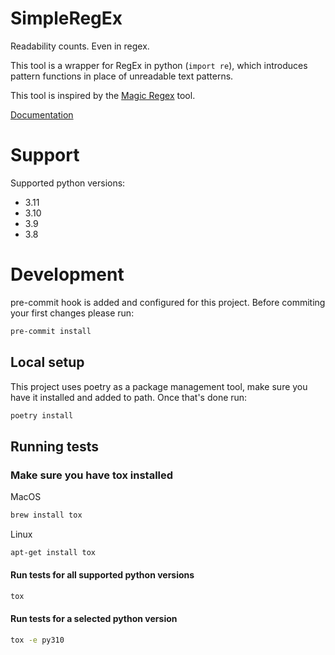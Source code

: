 # SimpleRegEx [![<Netguru>](https://circleci.com/gh/netguru/SimpleRegEx.svg?style=svg)](<https://app.circleci.com/pipelines/github/netguru/SimpleRegEx>)

Readability counts. Even in regex.

This tool is a wrapper for RegEx in python (`import re`), which introduces pattern
functions in place of unreadable text patterns.

This tool is inspired by the [Magic Regex](https://github.com/danielroe/magic-regexp) tool.

[Documentation](./docs/index.md)

# Support

 Supported python versions:
 - 3.11
 - 3.10
 - 3.9
 - 3.8

# Development
pre-commit hook is added and configured for this project. Before commiting your first changes please run:
```bash
pre-commit install
```


## Local setup
This project uses poetry as a package management tool, make sure you have it installed and added to path. Once that's done run:
```bash
poetry install
```


## Running tests
### Make sure you have tox installed
MacOS
```bash
brew install tox
```
Linux
```bash
apt-get install tox
```
#### Run tests for all supported python versions
```bash
tox
```
#### Run tests for a selected python version
```bash
tox -e py310
```

